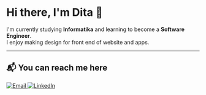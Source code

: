 # Hi there, I'm Dita 👋

I'm currently studying **Informatika** and learning to become a **Software Engineer**.  
I enjoy making design for front end of website and apps.

---

## 📬 You can reach me here

<p align="left">
  <a href="mailto:ditaad.04@gmail.com" target="_blank">
    <img src="https://img.shields.io/badge/email-%23D14836.svg?&style=for-the-badge&logo=gmail&logoColor=white" alt="Email">
  </a>
  <a href="https://www.linkedin.com/in/dita-annisa-diningtyas-9a9b73307/" target="_blank">
    <img src="https://img.shields.io/badge/LinkedIn-%230077B5.svg?&style=for-the-badge&logo=linkedin&logoColor=white" alt="LinkedIn">
  </a>
</p>

<!--
---

## 💻 Languages I Use Most

<p align="left">
  <img src="https://img.shields.io/badge/Kotlin-%230095D5.svg?&style=for-the-badge&logo=kotlin&logoColor=white" alt="Kotlin">
  <img src="https://img.shields.io/badge/Java-%23ED8B00.svg?&style=for-the-badge&logo=java&logoColor=white" alt="Java">
  <img src="https://img.shields.io/badge/Python-%2314354C.svg?&style=for-the-badge&logo=python&logoColor=white" alt="Python">
</p>

-->


<!--
**DitaAD/DitaAD** is a ✨ _special_ ✨ repository because its `README.md` (this file) appears on your GitHub profile.

Here are some ideas to get you started:

- 🔭 I’m currently working on ...
- 🌱 I’m currently learning ...
- 👯 I’m looking to collaborate on ...
- 🤔 I’m looking for help with ...
- 💬 Ask me about ...
- 📫 How to reach me: ...
- 😄 Pronouns: ...
- ⚡ Fun fact: ...
-->
